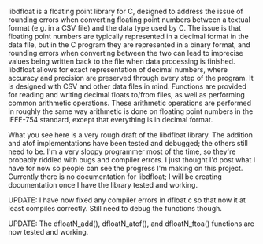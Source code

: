libdfloat is a floating point library for C, designed to address the
issue of rounding errors when converting floating point numbers between
a textual format (e.g. in a CSV file) and the data type used by C. The
issue is that floating point numbers are typically represented in a
decimal format in the data file, but in the C program they are represented
in a binary format, and rounding errors when converting between the
two can lead to imprecise values being written back to the file when
data processing is finished. libdfloat allows for exact representation of
decimal numbers, where accuracy and precision are preserved through every
step of the program. It is designed with CSV and other data files
in mind.  Functions are provided for reading and writing decimal floats
to/from files, as well as performing common arithmetic operations. These
arithmetic operations are performed in roughly the same way arithmetic
is done on floating point numbers in the IEEE-754 standard, except that
everything is in decimal format.

What you see here is a very rough draft of the libdfloat library. The
addition and atof implementations have been tested and debugged; the
others still need to be. I'm a very sloppy programmer most of the time,
so they're probably riddled with bugs and compiler errors. I just thought
I'd post what I have for now so people can see the progress I'm making
on this project. Currently there is no documentation for libdfloat; I will
be creating documentation once I have the library tested and working.

UPDATE: I have now fixed any compiler errors in dfloat.c so that now it at
least compiles correctly. Still need to debug the functions though.

UPDATE: The dfloatN_add(), dfloatN_atof(), and dfloatN_ftoa() functions
are now tested and working.
